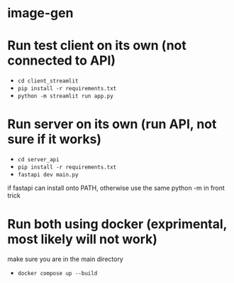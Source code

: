 # image-gen

# Run test client on its own (not connected to API)
- `cd client_streamlit`
- `pip install -r requirements.txt`
- `python -m streamlit run app.py`

# Run server on its own (run API, not sure if it works)
- `cd server_api`
- `pip install -r requirements.txt`
- `fastapi dev main.py`

if fastapi can install onto PATH, otherwise use the same python -m in front trick

# Run both using docker (exprimental, most likely will not work)
make sure you are in the main directory
- `docker compose up --build`

